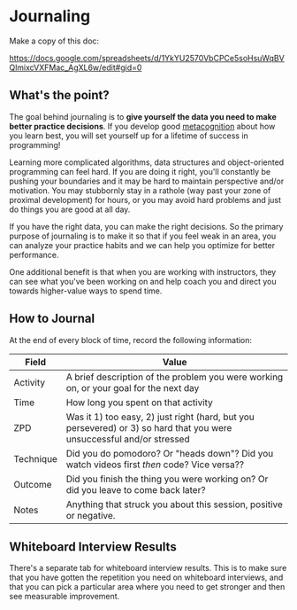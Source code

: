 # Journaling

Make a copy of this doc:

https://docs.google.com/spreadsheets/d/1YkYU2570VbCPCe5soHsuWqBVQlmixcVXFMac_AgXL6w/edit#gid=0

## What's the point?

The goal behind journaling is to **give yourself the data you need to make better practice decisions**.  If you develop good [metacognition](https://quickleft.com/blog/learn-best-developer/) about how you learn best, you will set yourself up for a lifetime of success in programming!

Learning more complicated algorithms, data structures and object-oriented programming can feel hard.  If you are doing it right, you'll constantly be pushing your boundaries and it may be hard to maintain perspective and/or motivation.  You may stubbornly stay in a rathole (way past your zone of proximal development) for hours, or you may avoid hard problems and just do things you are good at all day.

If you have the right data, you can make the right decisions. So the primary purpose of journaling is to make it so that if you feel weak in an area, you can analyze your practice habits and we can help you optimize for better performance.

One additional benefit is that when you are working with instructors, they can see what you've been working on and help coach you and direct you towards higher-value ways to spend time.

## How to Journal

At the end of every block of time, record the following information:

Field | Value
------|------
Activity | A brief description of the problem you were working on, or your goal for the next day
Time | How long you spent on that activity
ZPD | Was it 1) too easy, 2) just right (hard, but you persevered) or 3) so hard that you were unsuccessful and/or stressed
Technique | Did you do pomodoro?  Or "heads down"?  Did you watch videos first _then_ code?  Vice versa??
Outcome | Did you finish the thing you were working on?  Or did you leave to come back later?
Notes | Anything that struck you about this session, positive or negative.

## Whiteboard Interview Results

There's a separate tab for whiteboard interview results.  This is to make sure that you have gotten the repetition you need on whiteboard interviews, and that you can pick a particular area where you need to get stronger and then see measurable improvement.
